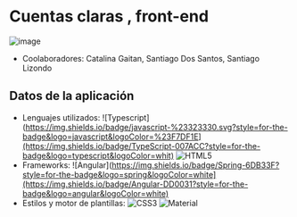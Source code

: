 # Cuentas claras , front-end

![image](https://github.com/Tilk1/cuenta-claras-server-side/assets/24284918/6fdd4011-cfdc-4048-91c1-0bf13d1e51eb)

- Coolaboradores:  Catalina Gaitan, Santiago Dos Santos, Santiago Lizondo

## Datos de la aplicación
- Lenguajes utilizados: 
![Typescript](https://img.shields.io/badge/javascript-%23323330.svg?style=for-the-badge&logo=javascript&logoColor=%23F7DF1E](https://img.shields.io/badge/TypeScript-007ACC?style=for-the-badge&logo=typescript&logoColor=whit) ![HTML5](https://img.shields.io/badge/html5-%23E34F26.svg?style=for-the-badge&logo=html5&logoColor=white)
- Frameworks: ![Angular](https://img.shields.io/badge/Spring-6DB33F?style=for-the-badge&logo=spring&logoColor=white](https://img.shields.io/badge/Angular-DD0031?style=for-the-badge&logo=angular&logoColor=white)
- Estilos y motor de plantillas: ![CSS3](https://img.shields.io/badge/css3-%231572B6.svg?style=for-the-badge&logo=css3&logoColor=white) ![Material](https://img.shields.io/badge/Material--UI-0081CB?style=for-the-badge&logo=material-ui&logoColor=white)

